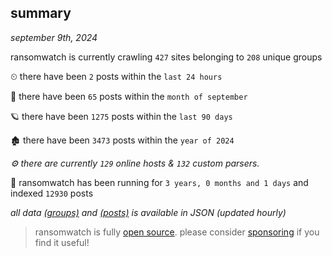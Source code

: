
## summary
_september 9th, 2024_

ransomwatch is currently crawling `427` sites belonging to `208` unique groups

⏲ there have been `2` posts within the `last 24 hours`

🦈 there have been `65` posts within the `month of september`

🪐 there have been `1275` posts within the `last 90 days`

🏚 there have been `3473` posts within the `year of 2024`

_⚙️ there are currently `129` online hosts & `132` custom parsers._

🦕 ransomwatch has been running for `3 years, 0 months and 1 days` and indexed `12930` posts

_all data  [(groups)](http://ransomwhat.telemetry.ltd/groups) and [(posts)](http://ransomwhat.telemetry.ltd/posts) is available in JSON (updated hourly)_

> ransomwatch is fully [open source](https://github.com/joshhighet/ransomwatch#ransomwatch--). please consider [sponsoring](https://github.com/sponsors/joshhighet) if you find it useful!

